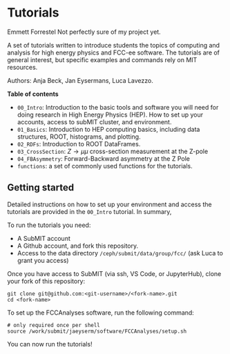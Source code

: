 # Tutorials
Emmett Forrestel
Not perfectly sure of my project yet.

A set of tutorials written to introduce students the topics of computing and analysis for high energy physics and FCC-ee software. The tutorials are of general interest, but specific examples and commands rely on MIT resources. 

Authors: Anja Beck, Jan Eysermans, Luca Lavezzo.

**Table of contents**
- `00_Intro`: Introduction to the basic tools and software you will need for doing research in High Energy Physics (HEP). How to set up your accounts, access to subMIT cluster, and environment.
- `01_Basics`: Introduction to HEP computing basics, including data structures, ROOT, histograms, and plotting.
- `02_RDFs`: Introduction to ROOT DataFrames.
- `03_CrossSection`: $Z\rightarrow\mu\mu$ cross-section measurement at the Z-pole
- `04_FBAsymmetry`: Forward-Backward asymmetry at the Z Pole
- `functions`: a set of commonly used functions for the tutorials.

## Getting started

Detailed instructions on how to set up your environment and access the tutorials are provided in the `00_Intro` tutorial. In summary,

To run the tutorials you need:
- A SubMIT account
- A Github account, and fork this repository.
- Access to the data directory `/ceph/submit/data/group/fcc/` (ask Luca to grant you access)

Once you have access to SubMIT (via ssh, VS Code, or JupyterHub), clone your fork of this repository:
```shell
git clone git@github.com:<git-username>/<fork-name>.git
cd <fork-name>
```

To set up the FCCAnalyses software, run the following command:
```shell
# only required once per shell
source /work/submit/jaeyserm/software/FCCAnalyses/setup.sh 
```

You can now run the tutorials!
